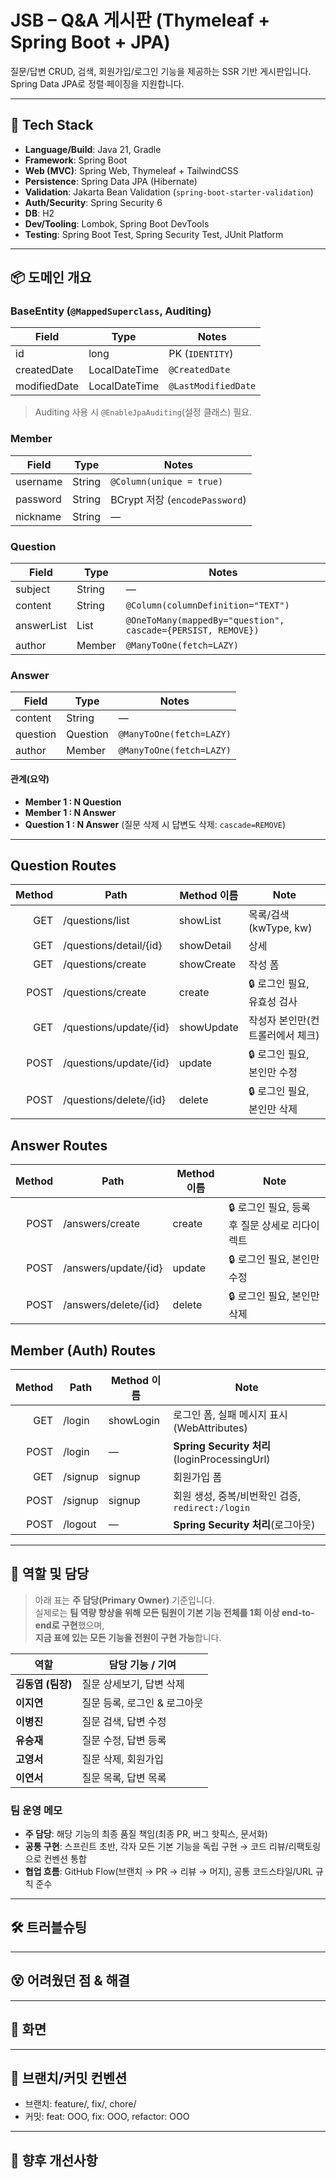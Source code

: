 # JSB – Q&A 게시판 (Thymeleaf + Spring Boot + JPA)

질문/답변 CRUD, 검색, 회원가입/로그인 기능을 제공하는 SSR 기반 게시판입니다.  
Spring Data JPA로 정렬·페이징을 지원합니다.

---

## 🔧 Tech Stack

- **Language/Build**: Java 21, Gradle
- **Framework**: Spring Boot
- **Web (MVC)**: Spring Web, Thymeleaf + TailwindCSS 
- **Persistence**: Spring Data JPA (Hibernate)
- **Validation**: Jakarta Bean Validation (`spring-boot-starter-validation`)
- **Auth/Security**: Spring Security 6
- **DB**: H2
- **Dev/Tooling**: Lombok, Spring Boot DevTools
- **Testing**: Spring Boot Test, Spring Security Test, JUnit Platform

---

## 📦 도메인 개요

### BaseEntity (`@MappedSuperclass`, Auditing)
| Field          | Type            | Notes |
|----------------|-----------------|-------|
| id             | long            | PK (`IDENTITY`) |
| createdDate    | LocalDateTime   | `@CreatedDate` |
| modifiedDate   | LocalDateTime   | `@LastModifiedDate` |

> Auditing 사용 시 `@EnableJpaAuditing`(설정 클래스) 필요.

### Member
| Field     | Type   | Notes |
|-----------|--------|-------|
| username  | String | `@Column(unique = true)` |
| password  | String | BCrypt 저장 (`encodePassword`) |
| nickname  | String | — |

### Question
| Field      | Type         | Notes |
|------------|--------------|-------|
| subject    | String       | — |
| content    | String       | `@Column(columnDefinition="TEXT")` |
| answerList | List<Answer> | `@OneToMany(mappedBy="question", cascade={PERSIST, REMOVE})` |
| author     | Member       | `@ManyToOne(fetch=LAZY)` |

### Answer
| Field   | Type    | Notes |
|---------|---------|-------|
| content | String  | — |
| question| Question| `@ManyToOne(fetch=LAZY)` |
| author  | Member  | `@ManyToOne(fetch=LAZY)` |

#### 관계(요약)
- **Member 1 : N Question**
- **Member 1 : N Answer**
- **Question 1 : N Answer** (질문 삭제 시 답변도 삭제: `cascade=REMOVE`)

---
## Question Routes
| Method | Path                       | Method 이름     | Note |
|-------:|----------------------------|-----------------|------|
| GET    | /questions/list            | showList        | 목록/검색(kwType, kw) |
| GET    | /questions/detail/{id}     | showDetail      | 상세 |
| GET    | /questions/create          | showCreate      | 작성 폼 |
| POST   | /questions/create          | create          | 🔒 로그인 필요, 유효성 검사 |
| GET    | /questions/update/{id}     | showUpdate      | 작성자 본인만(컨트롤러에서 체크) |
| POST   | /questions/update/{id}     | update          | 🔒 로그인 필요, 본인만 수정 |
| POST   | /questions/delete/{id}     | delete          | 🔒 로그인 필요, 본인만 삭제 |

## Answer Routes
| Method | Path                      | Method 이름 | Note |
|-------:|---------------------------|-------------|------|
| POST   | /answers/create           | create      | 🔒 로그인 필요, 등록 후 질문 상세로 리다이렉트 |
| POST   | /answers/update/{id}      | update      | 🔒 로그인 필요, 본인만 수정 |
| POST   | /answers/delete/{id}      | delete      | 🔒 로그인 필요, 본인만 삭제 |

## Member (Auth) Routes
| Method | Path    | Method 이름  | Note |
|-------:|---------|--------------|------|
| GET    | /login  | showLogin    | 로그인 폼, 실패 메시지 표시(WebAttributes) |
| POST   | /login   | —           | **Spring Security 처리**(loginProcessingUrl) |
| GET    | /signup | signup       | 회원가입 폼 |
| POST   | /signup | signup       | 회원 생성, 중복/비번확인 검증, `redirect:/login` |
| POST   | /logout  | —           | **Spring Security 처리**(로그아웃) |

---
## 👥 역할 및 담당
> 아래 표는 **주 담당(Primary Owner)** 기준입니다.  
> 실제로는 **팀 역량 향상을 위해 모든 팀원이 기본 기능 전체를 1회 이상 end-to-end로 구현**했으며,  
> **지금 표에 있는 모든 기능을 전원이 구현 가능**합니다.

| 역할 | 담당 기능 / 기여 |
|---|---|
| **김동엽 (팀장)** | 질문 상세보기, 답변 삭제 |
| **이지연** | 질문 등록, 로그인 & 로그아웃 |
| **이병진** | 질문 검색, 답변 수정 |
| **유승재** | 질문 수정, 답변 등록 |
| **고영서** | 질문 삭제, 회원가입 |
| **이연서** | 질문 목록, 답변 목록 |

### 팀 운영 메모
- **주 담당**: 해당 기능의 최종 품질 책임(최종 PR, 버그 핫픽스, 문서화)
- **공통 구현**: 스프린트 초반, 각자 모든 기본 기능을 독립 구현 → 코드 리뷰/리팩토링으로 컨벤션 통합
- **협업 흐름**: GitHub Flow(브랜치 → PR → 리뷰 → 머지), 공통 코드스타일/URL 규칙 준수

---
## 🛠 트러블슈팅
---
## 😵 어려웠던 점 & 해결
---
## 🧩 화면
---
## 🌿 브랜치/커밋 컨벤션
- 브랜치: feature/<scope>, fix/<scope>, chore/<scope>
- 커밋: feat: OOO, fix: OOO, refactor: OOO
---
## 🔭 향후 개선사항



